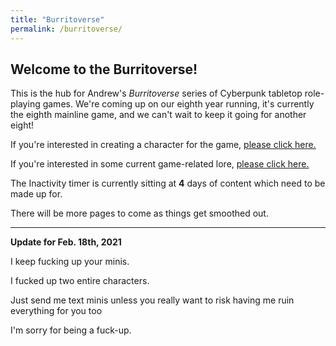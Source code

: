 ```yaml
---
title: "Burritoverse"
permalink: /burritoverse/
---
```


## Welcome to the Burritoverse!

This is the hub for Andrew's *Burritoverse* series of Cyberpunk tabletop role-playing games. We're coming up on our eighth year running, it's currently the eighth mainline game, and we can't wait to keep it going for another eight!

If you're interested in creating a character for the game, [please click here.](/burritoverse/ccreation/)

If you're interested in some current game-related lore, [please click here.](/burritoverse/lore/)

The Inactivity timer is currently sitting at **4** days of content which need to be made up for.

There will be more pages to come as things get smoothed out. 

---

**Update for Feb. 18th, 2021**

I keep fucking up your minis.

I fucked up two entire characters.

Just send me text minis unless you really want to risk having me ruin everything for you too

I'm sorry for being a fuck-up.
